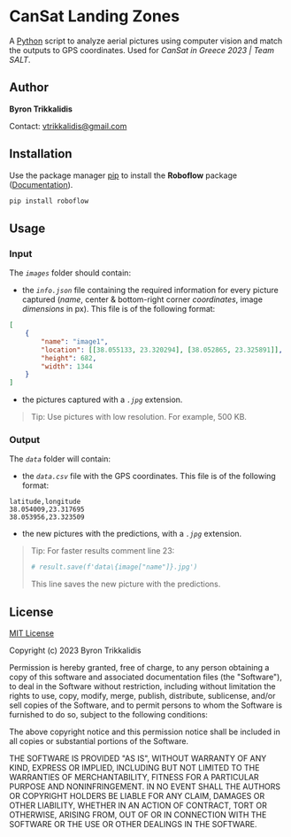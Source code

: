 # CanSat Landing Zones

A [Python](https://www.python.org/) script to analyze aerial pictures using computer vision and match the outputs to GPS coordinates. Used for *CanSat in Greece 2023 | Team SALT*.

## Author

**Byron Trikkalidis**

Contact: <vtrikkalidis@gmail.com>

## Installation

Use the package manager [pip](https://pip.pypa.io/en/stable) to install the **Roboflow** package ([Documentation](https://docs.roboflow.com/)). 

```bash
pip install roboflow
```

## Usage

### Input

The *`images`* folder should contain:

- the *`info.json`* file containing the required information for every picture captured (*name*, center & bottom-right corner *coordinates*, image *dimensions* in px). This file is of the following format:

```json
[
    {
        "name": "image1",
        "location": [[38.055133, 23.320294], [38.052865, 23.325891]],
        "height": 682,
        "width": 1344
    }
]
```

- the pictures captured with a *`.jpg`* extension.

> Tip: Use pictures with low resolution. For example, 500 KB.

### Output

The *`data`* folder will contain:

- the *`data.csv`* file with the GPS coordinates. This file is of the following format:

```csv
latitude,longitude
38.054009,23.317695
38.053956,23.323509
```

- the new pictures with the predictions, with a *`.jpg`* extension.

> Tip: For faster results comment line 23:
> ```python
> # result.save(f'data\{image["name"]}.jpg')
> ```
> This line saves the new picture with the predictions.

## License

[MIT License](https://choosealicense.com/licenses/mit/)

Copyright (c) 2023 Byron Trikkalidis

Permission is hereby granted, free of charge, to any person obtaining a copy of this software and associated documentation files (the "Software"), to deal in the Software without restriction, including without limitation the rights to use, copy, modify, merge, publish, distribute, sublicense, and/or sell copies of the Software, and to permit persons to whom the Software is furnished to do so, subject to the following conditions:

The above copyright notice and this permission notice shall be included in all copies or substantial portions of the Software.

THE SOFTWARE IS PROVIDED "AS IS", WITHOUT WARRANTY OF ANY KIND, EXPRESS OR IMPLIED, INCLUDING BUT NOT LIMITED TO THE WARRANTIES OF MERCHANTABILITY, FITNESS FOR A PARTICULAR PURPOSE AND NONINFRINGEMENT. IN NO EVENT SHALL THE AUTHORS OR COPYRIGHT HOLDERS BE LIABLE FOR ANY CLAIM, DAMAGES OR OTHER LIABILITY, WHETHER IN AN ACTION OF CONTRACT, TORT OR OTHERWISE, ARISING FROM, OUT OF OR IN CONNECTION WITH THE SOFTWARE OR THE USE OR OTHER DEALINGS IN THE SOFTWARE.
